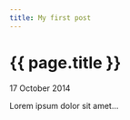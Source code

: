 ```yaml
---
title: My first post
---
```


{{ page.title }}
================

<p class="meta">17 October 2014</p>

Lorem ipsum dolor sit amet...
